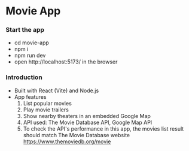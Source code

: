 # Movie App
### Start the app
- cd movie-app
- npm i
- npm run dev
- open http://localhost:5173/ in the browser

### Introduction
- Built with React (Vite) and Node.js
- App features
  1. List popular movies 
  2. Play movie trailers
  3. Show nearby theaters in an embedded Google Map
  4. API used: The Movie Database API, Google Map API
  5. To check the API's performance in this app, the movies list result should match 
  The Movie Database website https://www.themoviedb.org/movie
